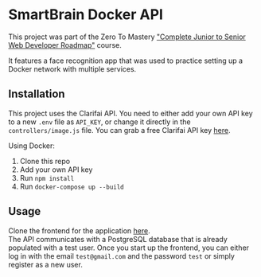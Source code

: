 # SmartBrain Docker API
This project was part of the Zero To Mastery ["Complete Junior to Senior Web Developer Roadmap"](https://www.udemy.com/course/the-complete-junior-to-senior-web-developer-roadmap/) course.  

It features a face recognition app that was used to practice setting up a Docker network with multiple services.

## Installation

This project uses the Clarifai API. You need to either add your own API key to a new `.env` file as `API_KEY`, or change it directly in the `controllers/image.js` file. You can grab a free Clarifai API key [here](https://www.clarifai.com/).

Using Docker:
1. Clone this repo
2. Add your own API key
3. Run `npm install`
4. Run `docker-compose up --build`

## Usage
Clone the frontend for the application [here](https://github.com/mhanki/SmartBrain-React).  
The API communicates with a PostgreSQL database that is already populated with a test user. Once you start up the frontend, you can either log in with the email `test@gmail.com` and the password `test` or simply register as a new user.


